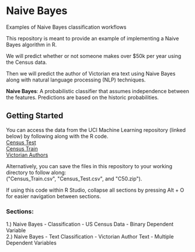 # Naive Bayes
Examples of Naive Bayes classification workflows

This repository is meant to provide an example of implementing a Naive Bayes algorithm in R.  

We will predict whether or not someone makes over $50k per year using the Census data.  

Then we will predict the author of Victorian era text using Naive Bayes along with natural language processing (NLP) techniques.

**Naive Bayes**: A probabilistic classifier that assumes independence between the features. Predictions are based on the historic probabilities.

## Getting Started

You can access the data from the UCI Machine Learning repository (linked below) by following along with the R code.     
[Census Test](https://archive.ics.uci.edu/ml/machine-learning-databases/adult/adult.test)  
[Census Train](https://archive.ics.uci.edu/ml/machine-learning-databases/adult/adult.data)  
[Victorian Authors](https://archive.ics.uci.edu/ml/machine-learning-databases/00217/C50.zip)

Alternatively, you can save the files in this repository to your working directory to follow along:  
("Census_Train.csv", "Census_Test.csv", and "C50.zip").
  
If using this code within R Studio, collapse all sections by pressing Alt + O for easier navigation between sections.  

### Sections:

1.)  Naive Bayes - Classification - US Census Data - Binary Dependent Variable  
2.)  Naive Bayes - Text Classification - Victorian Author Text - Multiple Dependent Variables